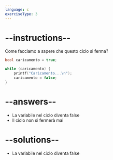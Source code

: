 ```yaml
---
language: c
exerciseType: 3
---
```


# --instructions--

Come facciamo a sapere che questo ciclo si ferma?
```c
bool caricamento = true;

while (caricamento) {
    printf("Caricamento...\n");
    caricamento = false;
}
```

# --answers--

- La variabile nel ciclo diventa false
- Il ciclo non si fermerà mai

# --solutions--

- La variabile nel ciclo diventa false
